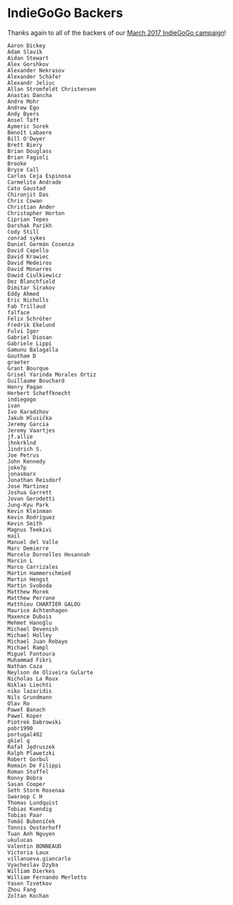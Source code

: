 # IndieGoGo Backers
Thanks again to all of the backers of our [March 2017 IndieGoGo campaign](https://www.indiegogo.com/projects/appcenter-the-pay-what-you-want-app-store)!

    Aaron Dickey
    Adam Slavík
    Aidan Stewart
    Alex Gorshkov
    Alexander Nekrasov
    Alexander Schäfer
    Alexandr Jeliuc
    Allan Stromfeldt Christensen
    Anastas Dancha
    Andre Mohr
    Andrew Ego
    Andy Byers
    Ansel Taft
    Aymeric Sorek
    Benoît Labaere
    Bill O'Dwyer
    Brett Biery
    Brian Douglass
    Brian Fagioli
    Brooke
    Bryce Call
    Carlos Ceja Espinosa
    Carmelito Andrade
    Cato Gaustad
    Chironjit Das
    Chris Cowan
    Christian Ander
    Christopher Horton
    Ciprian Tepes
    Darshak Parikh
    Cody Still
    conrad sykes
    Daniel Germán Cosenza
    David Capello
    David Krawiec
    David Medeiros
    David Monarres
    Dawid Ciulkiewicz
    Dez Blanchfield
    Dimitar Sirakov
    Eddy Ahmed
    Eric Nicholls
    Fab Trillaud
    falface
    Felix Schröter
    Fredrik Ekelund
    Fulvi Igor
    Gabriel Diosan
    Gabriele Lippi
    Gamunu Balagalla
    Goutham D
    graeter
    Grant Bourque
    Grisel Yarinda Morales Ortiz
    Guillaume Bouchard
    Henry Pagan
    Herbert Scheffknecht
    indiegogo
    ivan
    Ivo Karadzhov
    Jakub Hlusička
    Jeremy Garcia
    Jeremy Vaartjes
    jf.allie
    jhnkrklnd
    Jindrich S.
    Joe Petrus
    John Kennedy
    joke7p
    jonasmarx
    Jonathan Reisdorf
    Jose Martinez
    Joshua Garrett
    Jovan Gerodetti
    Jung-Kyu Park
    Kevin Kleinman
    Kevin Rodríguez
    Kevin Smith
    Magnus Teekivi
    mail
    Manuel del Valle
    Marc Demierre
    Marcelo Dornelles Hosannah
    Marcin L
    Marco Carrizales
    Martin Hammerschmied
    Martin Hengst
    Martin Svoboda
    Matthew Morek
    Matthew Perrone
    Matthieu CHARTIER GALOU
    Maurice Achtenhagen
    Maxence Dubois
    Mehmet Hanoğlu
    Michael Devenish
    Michael Holley
    Michael Juan Robayo
    Michael Rampl
    Miguel Fontoura
    Muhammad Fikri
    Nathan Caza
    Neylson de Oliveira Gularte
    Nicholas La Roux
    Niklas Liechti
    niko lazaridis
    Nils Grundmann
    Olav Ro
    Paweł Banach
    Pawel Koper
    Piotrek Dabrowski
    pobr1990
    portugal402
    qkiel q
    Rafał Jędruszek
    Ralph Plawetzki
    Robert Gorbul
    Romain De Filippi
    Roman Stoffel
    Ronny Dobra
    Sasan Cooper
    Seth Storm Rosenaa
    Swaroop C H
    Thomas Lundquist
    Tobias Kuendig
    Tobias Paar
    Tomáš Bubeníček
    Tonnis Oosterhoff
    Tuan Anh Nguyen
    ukulucas
    Valentin BONNEAUD
    Victoria Laux
    villanueva.giancarlo
    Vyacheslav Dzyba
    William Dierkes
    William Fernando Merlotto
    Yasen Tzvetkov
    Zhou Fang
    Zoltan Kochan
    
